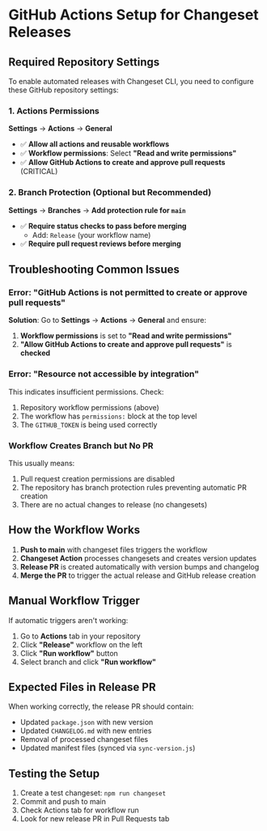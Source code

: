 # GitHub Actions Setup for Changeset Releases

## Required Repository Settings

To enable automated releases with Changeset CLI, you need to configure these GitHub repository settings:

### 1. Actions Permissions
**Settings** → **Actions** → **General**

- ✅ **Allow all actions and reusable workflows**
- ✅ **Workflow permissions**: Select **"Read and write permissions"**
- ✅ **Allow GitHub Actions to create and approve pull requests** (CRITICAL)

### 2. Branch Protection (Optional but Recommended)
**Settings** → **Branches** → **Add protection rule for `main`**

- ✅ **Require status checks to pass before merging**
  - Add: `Release` (your workflow name)
- ✅ **Require pull request reviews before merging**

## Troubleshooting Common Issues

### Error: "GitHub Actions is not permitted to create or approve pull requests"

**Solution**: Go to **Settings** → **Actions** → **General** and ensure:
1. **Workflow permissions** is set to **"Read and write permissions"**
2. **"Allow GitHub Actions to create and approve pull requests"** is **checked**

### Error: "Resource not accessible by integration"

This indicates insufficient permissions. Check:
1. Repository workflow permissions (above)
2. The workflow has `permissions:` block at the top level
3. The `GITHUB_TOKEN` is being used correctly

### Workflow Creates Branch but No PR

This usually means:
1. Pull request creation permissions are disabled
2. The repository has branch protection rules preventing automatic PR creation
3. There are no actual changes to release (no changesets)

## How the Workflow Works

1. **Push to main** with changeset files triggers the workflow
2. **Changeset Action** processes changesets and creates version updates
3. **Release PR** is created automatically with version bumps and changelog
4. **Merge the PR** to trigger the actual release and GitHub release creation

## Manual Workflow Trigger

If automatic triggers aren't working:
1. Go to **Actions** tab in your repository
2. Click **"Release"** workflow on the left
3. Click **"Run workflow"** button
4. Select branch and click **"Run workflow"**

## Expected Files in Release PR

When working correctly, the release PR should contain:
- Updated `package.json` with new version
- Updated `CHANGELOG.md` with new entries
- Removal of processed changeset files
- Updated manifest files (synced via `sync-version.js`)

## Testing the Setup

1. Create a test changeset: `npm run changeset`
2. Commit and push to main
3. Check Actions tab for workflow run
4. Look for new release PR in Pull Requests tab